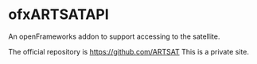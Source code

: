 ofxARTSATAPI
============

An openFrameworks addon to support accessing to the satellite.

The official repository is https://github.com/ARTSAT
This is a private site.
